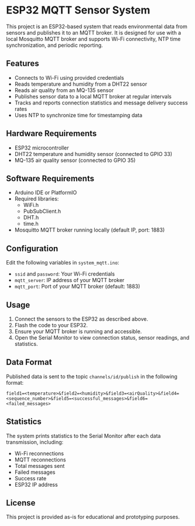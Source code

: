 # ESP32 MQTT Sensor System

This project is an ESP32-based system that reads environmental data from sensors and publishes it to an MQTT broker. It is designed for use with a local Mosquitto MQTT broker and supports Wi-Fi connectivity, NTP time synchronization, and periodic reporting.

## Features
- Connects to Wi-Fi using provided credentials
- Reads temperature and humidity from a DHT22 sensor
- Reads air quality from an MQ-135 sensor
- Publishes sensor data to a local MQTT broker at regular intervals
- Tracks and reports connection statistics and message delivery success rates
- Uses NTP to synchronize time for timestamping data

## Hardware Requirements
- ESP32 microcontroller
- DHT22 temperature and humidity sensor (connected to GPIO 33)
- MQ-135 air quality sensor (connected to GPIO 35)

## Software Requirements
- Arduino IDE or PlatformIO
- Required libraries:
  - WiFi.h
  - PubSubClient.h
  - DHT.h
  - time.h
- Mosquitto MQTT broker running locally (default IP, port: 1883)

## Configuration
Edit the following variables in `system_mqtt.ino`:
- `ssid` and `password`: Your Wi-Fi credentials
- `mqtt_server`: IP address of your MQTT broker
- `mqtt_port`: Port of your MQTT broker (default: 1883)

## Usage
1. Connect the sensors to the ESP32 as described above.
2. Flash the code to your ESP32.
3. Ensure your MQTT broker is running and accessible.
4. Open the Serial Monitor to view connection status, sensor readings, and statistics.

## Data Format
Published data is sent to the topic `channels/id/publish` in the following format:
```
field1=<temperature>&field2=<humidity>&field3=<airQuality>&field4=<sequence_number>&field5=<successful_messages>&field6=<failed_messages>
```

## Statistics
The system prints statistics to the Serial Monitor after each data transmission, including:
- Wi-Fi reconnections
- MQTT reconnections
- Total messages sent
- Failed messages
- Success rate
- ESP32 IP address

## License
This project is provided as-is for educational and prototyping purposes.
